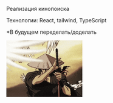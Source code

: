 
Реализация кинопоиска

Технологии: React, tailwind, TypeScript

*В будущем переделать/доделать


![](sam.gif)



